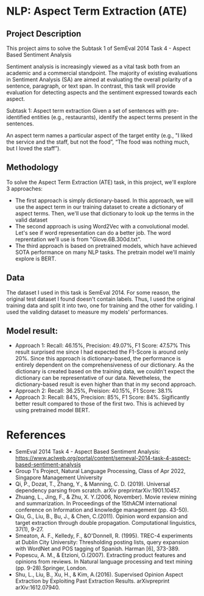 # NLP: Aspect Term Extraction (ATE)

## Project Description
This project aims to solve the Subtask 1 of SemEval 2014 Task 4 - Aspect Based Sentiment Analysis

Sentiment analysis is increasingly viewed as a vital task both from an academic and a commercial standpoint. The majority of existing evaluations in Sentiment Analysis (SA) are aimed at evaluating the overall polarity of a sentence, paragraph, or text span. In contrast, this task will provide evaluation for detecting aspects and the sentiment expressed towards each aspect.

Subtask 1: Aspect term extraction
Given a set of sentences with pre-identified entities (e.g., restaurants), identify the aspect terms present in the sentences.

An aspect term names a particular aspect of the target entity (e.g., "I liked the service and the staff, but not the food”, “The food was nothing much, but I loved the staff”).

## Methodology 

To solve the Aspect Term Extraction (ATE) task, in this project, we'll explore 3 approaches:

- The first approach is simply dictionary-based. In this approach, we will use the aspect term in our training dataset to create a dictionary of aspect terms. Then, we'll use that dictionary to look up the terms in the valid dataset
- The second approach is using Word2Vec with a convolutional model. Let's see if word representation can do a better job. The word reprentation we'll use is from "Glove.6B.300d.txt".
- The third approach is based on pretrained models, which have achieved SOTA performance on many NLP tasks. The pretrain model we'll mainly explore is BERT.

## Data
The dataset I used in this task is SemEval 2014. For some reason, the original test dataset I found doesn't contain labels. Thus, I used the original training data and split it into two, one for training and the other for validing. I used the validing dataset to measure my models' performances.

## Model result:
- Approach 1: Recall: 46.15%,  Precision: 49.07%,  F1 Score: 47.57% 
This result surprised me since I had expected the F1-Score is around only 20%. Since this approach is dictionary-based, the performance is entirely dependent on the comprehensiveness of our dictionary. As the dictionary is created based on the training data, we couldn't expect the dictionary can be representative of our data. Nevetheless, the dictionary-based result is even higher than that in my second approach. 
- Approach 2: Recall: 36.25%,  Preision: 40.15%,  F1 Score: 38.1% 
- Approach 3: Recall: 84%,  Precision: 85%, F1 Score: 84%. Sigificantly better result compared to those of the first two. This is achieved by using pretrained model BERT. 


# References
- SemEval 2014 Task 4 - Aspect Based Sentiment Analysis: https://www.aclweb.org/portal/content/semeval-2014-task-4-aspect-based-sentiment-analysis
- Group 1's Project, Natural Language Processing, Class of Apr 2022, Singapore Management University
- Qi, P., Dozat, T., Zhang, Y., & Manning, C. D. (2019). Universal dependency parsing from scratch. arXiv preprintarXiv:1901.10457.
- Zhuang, L., Jing, F., & Zhu, X. Y.(2006, November). Movie review mining and summarization. In Proceedings of the 15thACM international conference on Information and knowledge management (pp. 43-50).
- Qiu, G., Liu, B., Bu, J., & Chen, C.(2011). Opinion word expansion and target extraction through double propagation. Computational linguistics, 37(1), 9-27.
- Smeaton, A. F., Kelledy, F., &O'Donnell, R. (1995). TREC-4 experiments at Dublin City University: Thresholding posting lists, query expansion with WordNet and POS tagging of Spanish. Harman [6], 373-389.
- Popescu, A. M., & Etzioni, O.(2007). Extracting product features and opinions from reviews. In Natural language processing and text mining (pp. 9-28).Springer, London.
- Shu, L., Liu, B., Xu, H., & Kim, A.(2016). Supervised Opinion Aspect Extraction by Exploiting Past Extraction Results. arXivpreprint arXiv:1612.07940.

